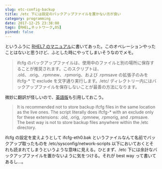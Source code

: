 ```yaml
---
slug: etc-config-backup
title: /etc 下には設定のバックアップファイルを置かない方が良い
category: programming
date: 2017-12-25 23:38:08
tags: [RHEL,ネットワーク,OS]
pinned: false
---
```


というふうに [RHEL7 のマニュアル](https://access.redhat.com/documentation/ja-jp/red_hat_enterprise_linux/7/html/networking_guide/sec-network_configuration_using_sysconfig_files)に書いてあった。このオペレーションやったことはないと思うけど、ふとした時にやってしまいそうなのでメモ。


> ifcfg のバックアップファイルは、使用中のファイルと別の場所に保存することが推奨されます。このスクリプトは、 .old、.orig、.rpmnew、.rpmorig、および .rpmsave の拡張子のみを ifcfg-* で exclude を文字通り実行します。/etc/ ディレクトリー内にはバックアップファイルを保存しないことが最善の方法になります。

微妙に翻訳が怪しいので、[英語版](https://access.redhat.com/documentation/en-us/red_hat_enterprise_linux/7/html/networking_guide/sec-network_configuration_using_sysconfig_files)も引用しておこう。

> It is recommended not to store backup ifcfg files in the same location as the live ones. The script literally does ifcfg-* with an exclude only for these extensions: .old, .orig, .rpmnew, .rpmorig, and .rpmsave. The best way is not to store backup files anywhere within the /etc directory.


ifcfg の設定を変えようとして ifcfg-eth0.bak というファイルなんて名前でバックアップ取ったものを /etc/sysconfig/network-scripts 以下においておくとそれも読まれてしまうというような意味に見える。ひとまず、/etc 下には余計なバックアップファイルを置かないように気をつける。それが best way って書いてあるし...。
